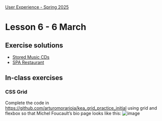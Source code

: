 [User Experience - Spring 2025](https://github.com/arturomorarioja-kea/WD_UX_F25/blob/main/README.md)

# Lesson 6 - 6 March

## Exercise solutions
- [Stored Music CDs](https://github.com/arturomorarioja/kea_js_stored_music_cds_solution)
- [SPA Restaurant](https://github.com/arturomorarioja/kea_css_restaurant_spa)

[--> colours exercise: continue with Anders, Anton, etc ]: #
[--> grid. Practice in the https://codepen.io/arturomorarioja/pen/poBEExB?editors=1100]: #
[--> Show froggy, diner...]: #

[--> Food Repo. Make the about page a dialog. Responsiveness. clamp()]: #
[--> Show code samples Append strategies 1 & 2, Document fragment, Basic fetch]: #
[--> Show code samples CSS3 Background(https://codepen.io/arturomorarioja/pen/xxQqRgY), CSS3 Responsive Font and Image(https://codepen.io/arturomorarioja/pen/MWzpJjG)]: #

## In-class exercises

### CSS Grid

Complete the code in https://github.com/arturomorarioja/kea_grid_practice_initial using grid and flexbox so that Michel Foucault’s bio page looks like this:
![image](https://github.com/user-attachments/assets/51cdb608-4ea0-4b35-8450-05fe9e2288d7)

[Proposed solution(https://github.com/arturomorarioja/kea_grid_practice)]: #

[### White space]: #
[Work in groups of 4. Assess how white space has been used in the following websites, explain which methods have been used to remove visual clutter, and propose actions to remove it in the most cluttered websites:]: #
[- https://www.thomann.de/gb/index.html]: #
[https://www.zalando.dk/]: #'
[https://www.momondo.dk/]: #

[Show your findings to the class.]: #

[## Class takeaways]: #

[### Information Architecture]: #
[Check out:]: #
[- The slide deck **Information Architecture - White Space**]: #

[### Responsiveness]: #
[Check out:]: #
[- The slide deck **Responsive Web Design**, with especial attention to CSS Grid]: #
[- The code samples Grid Template Columns(https://codepen.io/arturomorarioja/pen/wvRmrjj) and Grid Template Areas(https://codepen.io/arturomorarioja/pen/LYXyVXJ)]: #

[### JavaScript]: #
[Check out:]: #
[- The slide deck **Introduction to JavaScript**, with especial attention to ES modules]: #
[- Code samples:]: #
[-->  - Append strategies(https://github.com/arturomorarioja/js_append_strategies)]: #
[-->  - Append strategies 2(https://github.com/arturomorarioja/js_append_strategies_v2)]: #
[-->  - Document fragment(https://codepen.io/arturomorarioja/pen/QwLaVMj)]: #
[-->  - Basic fetch(https://github.com/arturomorarioja/js_basic_fetch)]: #
[  - API consumption(https://github.com/arturomorarioja/kea_js_api_consumption)]: #
[  - ES Modules(https://github.com/arturomorarioja/js_modules)]: #

[## Homework]: #

[Practice responsiveness with CSS:]: #
[- CSS Diner(https://flukeout.github.io/). Practice selecting elements]: #
[- MDN Web Docs(https://developer.mozilla.org/en-US/). Test your skills:]: #
[  - Positioning(https://developer.mozilla.org/en-US/docs/Learn/CSS/CSS_layout/Position_skills)]: #
[  - Floats(https://developer.mozilla.org/en-US/docs/Learn/CSS/CSS_layout/Floats_skills)]: #
[  - Responsive web design and media queries(https://developer.mozilla.org/en-US/docs/Learn/CSS/CSS_layout/rwd_skills):]: #
[    - Without flex and grid (the cards may have different height)]: #
[    - With flex and grid]: #
[  - Proposed solutions(https://codepen.io/collection/NqBvMy)]: #
[  - Flexbox(https://developer.mozilla.org/en-US/docs/Learn/CSS/CSS_layout/Flexbox_skills)]: #
[  - Grid(https://developer.mozilla.org/en-US/docs/Learn/CSS/CSS_layout/Grid_skills)]: #
[- Codepip(https://codepip.com/):]: #
[  - Flexbox Froggy(https://flexboxfroggy.com/)]: #
[  - Grid Garden(https://cssgridgarden.com/)]: #
[- Coding Fantasy(https://codingfantasy.com/):]: #
[  - Flexbox Adventure(https://codingfantasy.com/games/flexboxadventure)]: #
[  - CSS Grid Attack(https://codingfantasy.com/games/css-grid-attack)]: #

[First Mandatory Assignment:]: #
[- Keep working on the API consumption exercise(https://kea-fronter.itslearning.com/ContentArea/ContentArea.aspx?LocationID=7023&LocationType=1)]: #
[- Tristan Wede Lind responsive SPA application(https://kea-fronter.itslearning.com/ContentArea/ContentArea.aspx?LocationID=7023&LocationType=1)]: #
